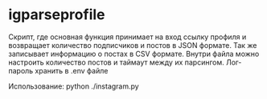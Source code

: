 # igparseprofile
Скрипт, где основная функция принимает на вход ссылку профиля и возвращает количество подписчиков и постов в JSON формате. Так же записывает информацию о постах в CSV формате. Внутри файла можно настроить количество постов и таймаут между их парсингом. Лог-пароль хранить в .env файле

Использование: python ./instagram.py <url> 

